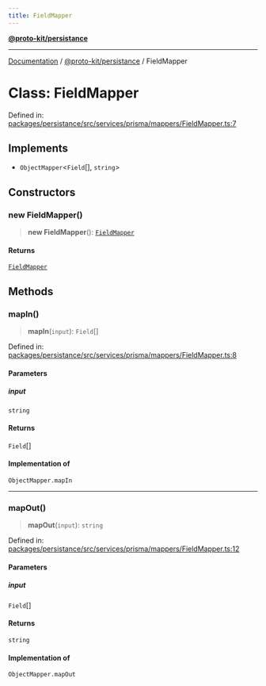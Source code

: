```yaml
---
title: FieldMapper
---
```


[**@proto-kit/persistance**](../README.md)

***

[Documentation](../../../README.md) / [@proto-kit/persistance](../README.md) / FieldMapper

# Class: FieldMapper

Defined in: [packages/persistance/src/services/prisma/mappers/FieldMapper.ts:7](https://github.com/proto-kit/framework/blob/28efa802e3737fc3b77339148b307ef7246f3ef1/packages/persistance/src/services/prisma/mappers/FieldMapper.ts#L7)

## Implements

- `ObjectMapper`\<`Field`[], `string`\>

## Constructors

### new FieldMapper()

> **new FieldMapper**(): [`FieldMapper`](FieldMapper.md)

#### Returns

[`FieldMapper`](FieldMapper.md)

## Methods

### mapIn()

> **mapIn**(`input`): `Field`[]

Defined in: [packages/persistance/src/services/prisma/mappers/FieldMapper.ts:8](https://github.com/proto-kit/framework/blob/28efa802e3737fc3b77339148b307ef7246f3ef1/packages/persistance/src/services/prisma/mappers/FieldMapper.ts#L8)

#### Parameters

##### input

`string`

#### Returns

`Field`[]

#### Implementation of

`ObjectMapper.mapIn`

***

### mapOut()

> **mapOut**(`input`): `string`

Defined in: [packages/persistance/src/services/prisma/mappers/FieldMapper.ts:12](https://github.com/proto-kit/framework/blob/28efa802e3737fc3b77339148b307ef7246f3ef1/packages/persistance/src/services/prisma/mappers/FieldMapper.ts#L12)

#### Parameters

##### input

`Field`[]

#### Returns

`string`

#### Implementation of

`ObjectMapper.mapOut`
